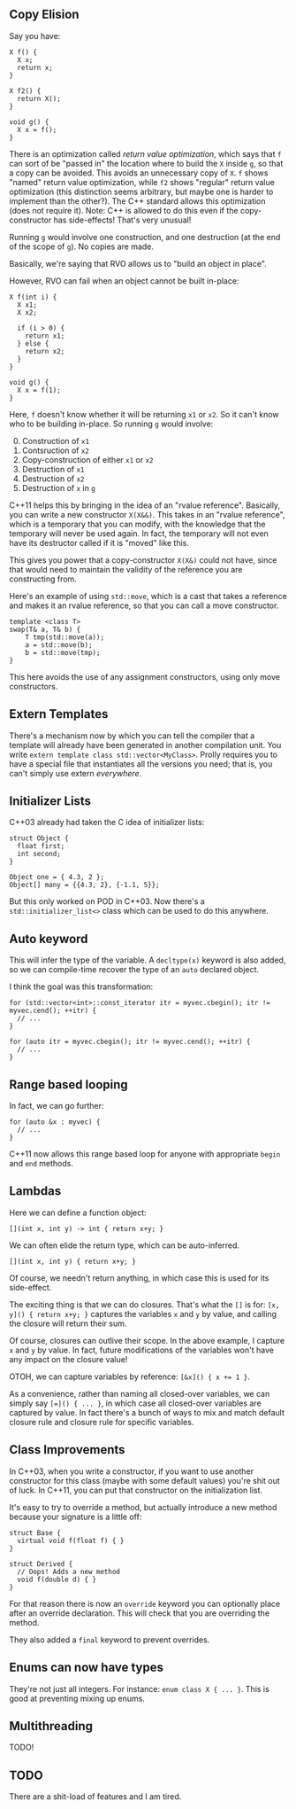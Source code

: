 ## Copy Elision

Say you have:

```
X f() {
  X x;
  return x;
}

X f2() {
  return X();
}

void g() {
  X x = f();
}
```

There is an optimization called *return value optimization*, which
says that `f` can sort of be "passed in" the location where to build
the `X` inside `g`, so that a copy can be avoided. This avoids an
unnecessary copy of `X`. `f` shows "named" return value optimization,
while `f2` shows "regular" return value optimization (this distinction
seems arbitrary, but maybe one is harder to implement than the
other?). The C++ standard allows this optimization (does not require
it). Note: C++ is allowed to do this even if the copy-constructor has
side-effects!  That's very unusual!

Running `g` would involve one construction, and one destruction (at
the end of the scope of `g`). No copies are made.

Basically, we're saying that RVO allows us to "build an object in
place".

However, RVO can fail when an object cannot be built in-place:

```
X f(int i) {
  X x1;
  X x2;

  if (i > 0) {
    return x1;
  } else {
    return x2;
  }
}

void g() {
  X x = f(1);
}
```

Here, `f` doesn't know whether it will be returning `x1` or `x2`. So
it can't know who to be building in-place. So running `g` would
involve:


0. Construction of `x1`
1. Contsruction of `x2`
2. Copy-construction of either `x1` or `x2`
3. Destruction of `x1`
4. Destruction of `x2`
5. Destruction of `x` in `g`

C++11 helps this by bringing in the idea of an "rvalue
reference". Basically, you can write a new constructor `X(X&&)`. This
takes in an "rvalue reference", which is a temporary that you can
modify, with the knowledge that the temporary will never be used
again. In fact, the temporary will not even have its destructor called
if it is "moved" like this.

This gives you power that a copy-constructor `X(X&)` could not have,
since that would need to maintain the validity of the reference you
are constructing from.

Here's an example of using `std::move`, which is a cast that takes a
reference and makes it an rvalue reference, so that you can call a
move constructor.

```
template <class T>
swap(T& a, T& b) {
    T tmp(std::move(a));
    a = std::move(b);
    b = std::move(tmp);
}
```

This here avoids the use of any assignment constructors, using only
move constructors.

## Extern Templates

There's a mechanism now by which you can tell the compiler that a
template will already have been generated in another compilation
unit. You write `extern template class std::vector<MyClass>`. Prolly
requires you to have a special file that instantiates all the versions
you need; that is, you can't simply use extern *everywhere*.

## Initializer Lists

C++03 already had taken the C idea of initializer lists:

```
struct Object {
  float first;
  int second;
}

Object one = { 4.3, 2 };
Object[] many = {{4.3, 2}, {-1.1, 5}};
```

But this only worked on POD in C++03. Now there's a
`std::initializer_list<>` class which can be used to do this anywhere.

## Auto keyword

This will infer the type of the variable. A `decltype(x)` keyword is
also added, so we can compile-time recover the type of an `auto`
declared object.

I think the goal was this transformation:

```
for (std::vector<int>::const_iterator itr = myvec.cbegin(); itr != myvec.cend(); ++itr) {
  // ...
}

for (auto itr = myvec.cbegin(); itr != myvec.cend(); ++itr) {
  // ...
}
```

## Range based looping

In fact, we can go further:

```
for (auto &x : myvec) {
  // ...
}
```

C++11 now allows this range based loop for anyone with appropriate
`begin` and `end` methods.

## Lambdas

Here we can define a function object:

```
[](int x, int y) -> int { return x+y; }
```

We can often elide the return type, which can be auto-inferred.

```
[](int x, int y) { return x+y; }
```

Of course, we needn't return anything, in which case this is used for
its side-effect.

The exciting thing is that we can do closures. That's what the `[]` is
for: `[x, y]() { return x+y; }` captures the variables `x` and `y` by
value, and calling the closure will return their sum.

Of course, closures can outlive their scope. In the above example, I
capture `x` and `y` by value. In fact, future modifications of the
variables won't have any impact on the closure value!

OTOH, we can capture variables by reference: `[&x]() { x += 1 }`.

As a convenience, rather than naming all closed-over variables, we can
simply say `[=]() { ... }`, in which case all closed-over variables
are captured by value. In fact there's a bunch of ways to mix and
match default closure rule and closure rule for specific variables.

## Class Improvements

In C++03, when you write a constructor, if you want to use another
constructor for this class (maybe with some default values) you're
shit out of luck. In C++11, you can put that constructor on the
initialization list.

It's easy to try to override a method, but actually introduce a new
method because your signature is a little off:

```
struct Base {
  virtual void f(float f) { }
}

struct Derived {
  // Oops! Adds a new method
  void f(double d) { }
}
```

For that reason there is now an `override` keyword you can optionally
place after an override declaration. This will check that you are
overriding the method.

They also added a `final` keyword to prevent overrides.

## Enums can now have types

They're not just all integers. For instance: `enum class X {
... }`. This is good at preventing mixing up enums.

## Multithreading

TODO!

## TODO

There are a shit-load of features and I am tired.
